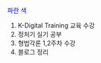 <span style="color:blue">파란 색</span>
  
1. K-Digital Training 교육 수강  
2. 정처기 실기 공부  
3. 형법각론 1,2주차 수강  
4. 블로그 정리
